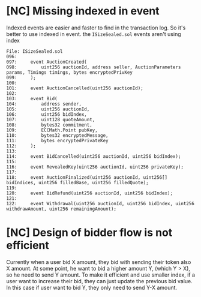 # [NC] Missing indexed in event

Indexed events are easier and faster to find in the transaction log. So it's better to use indexed in event. the `ISizeSealed.sol` events aren't using index

```solidity
File: ISizeSealed.sol
096: 
097:     event AuctionCreated(
098:         uint256 auctionId, address seller, AuctionParameters params, Timings timings, bytes encryptedPrivKey
099:     );
100: 
101:     event AuctionCancelled(uint256 auctionId);
102: 
103:     event Bid(
104:         address sender,
105:         uint256 auctionId,
106:         uint256 bidIndex,
107:         uint128 quoteAmount,
108:         bytes32 commitment,
109:         ECCMath.Point pubKey,
110:         bytes32 encryptedMessage,
111:         bytes encryptedPrivateKey
112:     );
113: 
114:     event BidCancelled(uint256 auctionId, uint256 bidIndex);
115: 
116:     event RevealedKey(uint256 auctionId, uint256 privateKey);
117: 
118:     event AuctionFinalized(uint256 auctionId, uint256[] bidIndices, uint256 filledBase, uint256 filledQuote);
119: 
120:     event BidRefund(uint256 auctionId, uint256 bidIndex);
121: 
122:     event Withdrawal(uint256 auctionId, uint256 bidIndex, uint256 withdrawAmount, uint256 remainingAmount);
```
# [NC] Design of bidder flow is not efficient

Currently when a user bid X amount, they bid with sending their token also X amount. At some point, he want to bid a higher amount Y, (which Y > X), so he need to send Y amount. To make it efficient and use smaller index, if a user want to increase their bid, they can just update the previous bid value. In this case if user want to bid Y, they only need to send Y-X amount.